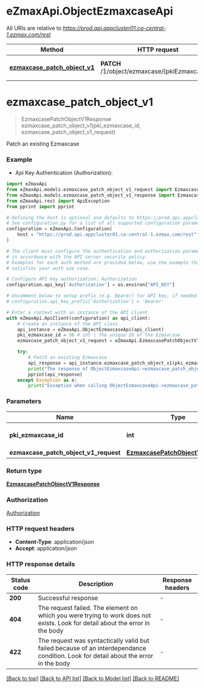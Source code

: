 # eZmaxApi.ObjectEzmaxcaseApi

All URIs are relative to *https://prod.api.appcluster01.ca-central-1.ezmax.com/rest*

Method | HTTP request | Description
------------- | ------------- | -------------
[**ezmaxcase_patch_object_v1**](ObjectEzmaxcaseApi.md#ezmaxcase_patch_object_v1) | **PATCH** /1/object/ezmaxcase/{pkiEzmaxcaseID} | Patch an existing Ezmaxcase


# **ezmaxcase_patch_object_v1**
> EzmaxcasePatchObjectV1Response ezmaxcase_patch_object_v1(pki_ezmaxcase_id, ezmaxcase_patch_object_v1_request)

Patch an existing Ezmaxcase



### Example

* Api Key Authentication (Authorization):

```python
import eZmaxApi
from eZmaxApi.models.ezmaxcase_patch_object_v1_request import EzmaxcasePatchObjectV1Request
from eZmaxApi.models.ezmaxcase_patch_object_v1_response import EzmaxcasePatchObjectV1Response
from eZmaxApi.rest import ApiException
from pprint import pprint

# Defining the host is optional and defaults to https://prod.api.appcluster01.ca-central-1.ezmax.com/rest
# See configuration.py for a list of all supported configuration parameters.
configuration = eZmaxApi.Configuration(
    host = "https://prod.api.appcluster01.ca-central-1.ezmax.com/rest"
)

# The client must configure the authentication and authorization parameters
# in accordance with the API server security policy.
# Examples for each auth method are provided below, use the example that
# satisfies your auth use case.

# Configure API key authorization: Authorization
configuration.api_key['Authorization'] = os.environ["API_KEY"]

# Uncomment below to setup prefix (e.g. Bearer) for API key, if needed
# configuration.api_key_prefix['Authorization'] = 'Bearer'

# Enter a context with an instance of the API client
with eZmaxApi.ApiClient(configuration) as api_client:
    # Create an instance of the API class
    api_instance = eZmaxApi.ObjectEzmaxcaseApi(api_client)
    pki_ezmaxcase_id = 56 # int | The unique ID of the Ezmaxcase
    ezmaxcase_patch_object_v1_request = eZmaxApi.EzmaxcasePatchObjectV1Request() # EzmaxcasePatchObjectV1Request | 

    try:
        # Patch an existing Ezmaxcase
        api_response = api_instance.ezmaxcase_patch_object_v1(pki_ezmaxcase_id, ezmaxcase_patch_object_v1_request)
        print("The response of ObjectEzmaxcaseApi->ezmaxcase_patch_object_v1:\n")
        pprint(api_response)
    except Exception as e:
        print("Exception when calling ObjectEzmaxcaseApi->ezmaxcase_patch_object_v1: %s\n" % e)
```



### Parameters


Name | Type | Description  | Notes
------------- | ------------- | ------------- | -------------
 **pki_ezmaxcase_id** | **int**| The unique ID of the Ezmaxcase | 
 **ezmaxcase_patch_object_v1_request** | [**EzmaxcasePatchObjectV1Request**](EzmaxcasePatchObjectV1Request.md)|  | 

### Return type

[**EzmaxcasePatchObjectV1Response**](EzmaxcasePatchObjectV1Response.md)

### Authorization

[Authorization](../README.md#Authorization)

### HTTP request headers

 - **Content-Type**: application/json
 - **Accept**: application/json

### HTTP response details

| Status code | Description | Response headers |
|-------------|-------------|------------------|
**200** | Successful response |  -  |
**404** | The request failed. The element on which you were trying to work does not exists. Look for detail about the error in the body |  -  |
**422** | The request was syntactically valid but failed because of an interdependance condition. Look for detail about the error in the body |  -  |

[[Back to top]](#) [[Back to API list]](../README.md#documentation-for-api-endpoints) [[Back to Model list]](../README.md#documentation-for-models) [[Back to README]](../README.md)

